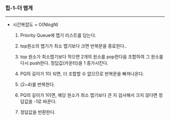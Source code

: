 ### 힙-1-더 맵게
___

- 시간복잡도 = O(NlogN)

    1. Priority Queue에 맵기 리스트를 담는다.

    2. top원소의 맵기가 최소 맵기보다 크면 반복문을 종료한다..

    3. top 원소가 최소맵기보다 작으면 2개의 원소를 pop한다음 조합하여 그 원소를 다시 push한다. 정답값(카운터)을 1 증가시킨다.

    4. PQ의 길이가 1이 되면, 더 조합할 수 없으므로 반복문을 빠져나온다.

    5. (2~4)를 반복한다.

    6. PQ의 길이가 1이면, 해당 원소가 최소 맵기보다 큰 지 검사해서 크지 않다면 정답값을 -1로 바꾼다.

    7. 정답값을 반환한다.
